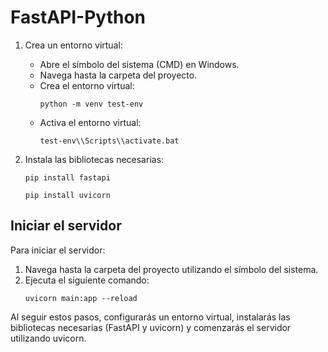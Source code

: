 # FastAPI-Python

1. Crea un entorno virtual:
   - Abre el símbolo del sistema (CMD) en Windows.
   - Navega hasta la carpeta del proyecto.
   - Crea el entorno virtual:
     ```
     python -m venv test-env
     ```
   - Activa el entorno virtual:
     ```
     test-env\\Scripts\\activate.bat
     ```

2. Instala las bibliotecas necesarias:
     ```
     pip install fastapi
     ```
     ```
     pip install uvicorn
     ```



## Iniciar el servidor

Para iniciar el servidor:

1. Navega hasta la carpeta del proyecto utilizando el símbolo del sistema.
2. Ejecuta el siguiente comando:
     ```
     uvicorn main:app --reload
     ```


Al seguir estos pasos, configurarás un entorno virtual, instalarás las bibliotecas necesarias (FastAPI y uvicorn) y comenzarás el servidor utilizando uvicorn.
